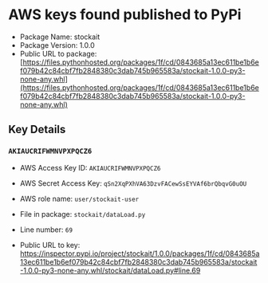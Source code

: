 # AWS keys found published to PyPi

* Package Name: stockait
* Package Version: 1.0.0
* Public URL to package: [https://files.pythonhosted.org/packages/1f/cd/0843685a13ec611be1b6ef079b42c84cbf7fb2848380c3dab745b965583a/stockait-1.0.0-py3-none-any.whl](https://files.pythonhosted.org/packages/1f/cd/0843685a13ec611be1b6ef079b42c84cbf7fb2848380c3dab745b965583a/stockait-1.0.0-py3-none-any.whl)

## Key Details

### `AKIAUCRIFWMNVPXPQCZ6`

* AWS Access Key ID: `AKIAUCRIFWMNVPXPQCZ6`
* AWS Secret Access Key: `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` 
* AWS role name: `user/stockait-user`
* File in package: `stockait/dataLoad.py`
* Line number: `69`

* Public URL to key: https://inspector.pypi.io/project/stockait/1.0.0/packages/1f/cd/0843685a13ec611be1b6ef079b42c84cbf7fb2848380c3dab745b965583a/stockait-1.0.0-py3-none-any.whl/stockait/dataLoad.py#line.69


